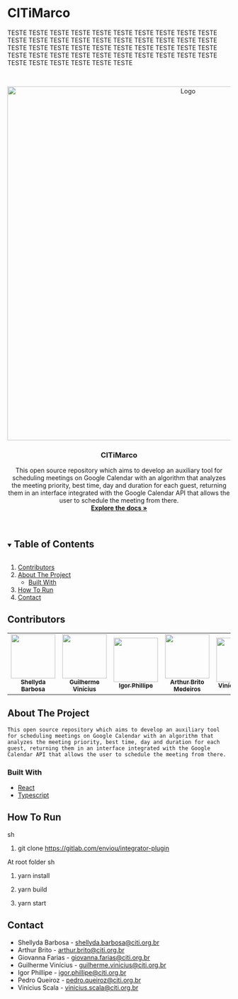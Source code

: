 # CITiMarco


TESTE TESTE TESTE TESTE TESTE TESTE TESTE TESTE TESTE TESTE TESTE TESTE TESTE TESTE TESTE TESTE TESTE TESTE TESTE TESTE TESTE TESTE TESTE TESTE TESTE TESTE TESTE TESTE TESTE TESTE TESTE TESTE TESTE TESTE TESTE TESTE TESTE TESTE TESTE TESTE TESTE TESTE TESTE TESTE TESTE TESTE 
<!-- PROJECT LOGO -->
<br />
<p align="center">
  <a href="https://github.dev/CITi-UFPE/CITiMarco">
    <img src="https://scontent-for1-1.xx.fbcdn.net/v/t1.6435-9/162851190_4183474461665114_8395703032283387511_n.png?_nc_cat=106&ccb=1-5&_nc_sid=e3f864&_nc_ohc=XkbyuGS1_ngAX8D_hwX&_nc_ht=scontent-for1-1.xx&oh=e2e754160ef4881727b681b46b4ece21&oe=61A11BF4" alt="Logo" width="800" height="auto">
  </a>

  <h3 align="center">CITiMarco</h3>

  <p align="center">
    This open source repository which aims to develop an auxiliary tool for scheduling meetings on Google Calendar with an algorithm that analyzes the meeting priority, best time, day and duration for each guest, returning them in an interface integrated with the Google Calendar API that allows the user to schedule the meeting from there.
    <br />
    <a href="https://github.dev/CITi-UFPE/CITiMarco"><strong>Explore the docs »</strong></a>
    <br />
    <br />
  </p>
</p>


<!-- TABLE OF CONTENTS -->
<details open="open">
  <summary><h2 style="display: inline-block">Table of Contents</h2></summary>
  <ol>
    <li><a href="#contributors">Contributors</a></li>
    <li>
      <a href="#about-the-project">About The Project</a>
      <ul>
        <li><a href="#built-with">Built With</a></li>
      </ul>
    </li>
        <li><a href="#how-to-run">How To Run</a></li>
    <li><a href="#contact">Contact</a></li>
  </ol>
</details>

## Contributors

<table>

<td align="center"><a href="https://github.com/Shellyda"><img src="https://avatars.githubusercontent.com/u/69990297?v=4" width="100px;" alt=""/><br /><sub><b>Shellyda Barbosa</b></sub></a><br/></td>

<td align="center"><a href="https://github.com/GUIBA4"><img src="https://avatars.githubusercontent.com/u/85253438?v=4" width="100px;" alt=""/><br /><sub><b>Guilherme Vinícius</b></sub></a><br/></td>

<td align="center"><a href="https://github.com/IgrPhillipe"><img src="https://avatars.githubusercontent.com/u/74611436?v=4" width="100px;" alt=""/><br /><sub><b>Igor Phillipe</b></sub></a><br/></td>

<td align="center"><a href="https://github.com/ArthurBM"><img src="https://avatars.githubusercontent.com/u/47860925?v=4" width="100px;" alt=""/><br /><sub><b>Arthur Brito Medeiros
</b></sub></a><br/></td>

<td align="center"><a href="https://github.com/viniciusscala"><img src="https://avatars.githubusercontent.com/u/41218597?v=4" width="100px;" alt=""/><br /><sub><b>Vinícius Scala
</b></sub></a><br/></td>

<td align="center"><a href="https://github.com/pccql"><img src="https://avatars.githubusercontent.com/u/61971582?v=4" width="100px;" alt=""/><br /><sub><b>Pedro Queiroz
</b></sub></a><br/></td>

<td align="center"><a href="https://github.com/giovafarias"><img src="https://avatars.githubusercontent.com/u/69490992?v=4" width="100px;" alt=""/><br /><sub><b>Giovanna Farias
</b></sub></a><br/></td>

</tr>
 </table>


## About The Project

    This open source repository which aims to develop an auxiliary tool for scheduling meetings on Google Calendar with an algorithm that analyzes the meeting priority, best time, day and duration for each guest, returning them in an interface integrated with the Google Calendar API that allows the user to schedule the meeting from there.


### Built With

* [ React ]( https://pt-br.reactjs.org/ )
* [ Typescript ]( https://www.typescriptlang.org/ )

## How To Run 

sh
  1. git clone https://gitlab.com/enviou/integrator-plugin

At root folder
sh
  1. yarn install

  2. yarn build

  3. yarn start

## Contact
- Shellyda Barbosa - shellyda.barbosa@citi.org.br
- Arthur Brito - arthur.brito@citi.org.br
- Giovanna Farias - giovanna.farias@citi.org.br
- Guilherme Vinícius - guilherme.vinicius@citi.org.br
- Igor Phillipe - igor.phillipe@citi.org.br  
- Pedro Queiroz - pedro.queiroz@citi.org.br 
- Vinícius Scala - vinicius.scala@citi.org.br

<!-- MARKDOWN LINKS & IMAGES -->
<!-- https://www.markdownguide.org/basic-syntax/#reference-style-links -->
[contributors-shield]: https://img.shields.io/github/contributors/github_username/repo.svg?style=for-the-badge
[contributors-url]: https://github.com/github_username/repo/graphs/contributors
[forks-shield]: https://img.shields.io/github/forks/github_username/repo.svg?style=for-the-badge
[forks-url]: https://github.com/github_username/repo/network/members
[stars-shield]: https://img.shields.io/github/stars/github_username/repo.svg?style=for-the-badge
[stars-url]: https://github.com/github_username/repo/stargazers
[issues-shield]: https://img.shields.io/github/issues/github_username/repo.svg?style=for-the-badge
[issues-url]: https://github.com/github_username/repo/issues
[license-shield]: https://img.shields.io/github/license/github_username/repo.svg?style=for-the-badge
[license-url]: https://github.com/github_username/repo/blob/master/LICENSE.txt
[linkedin-shield]: https://img.shields.io/badge/-LinkedIn-black.svg?style=for-the-badge&logo=linkedin&colorB=555
[linkedin-url]: https://linkedin.com/in/github_username